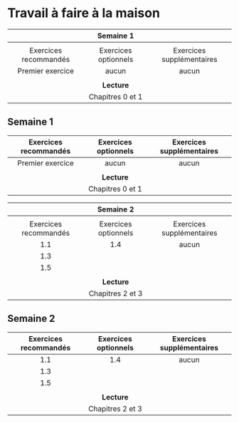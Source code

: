 # Travail à faire à la maison

|                        | **Semaine 1**          |                        |
|:----------------------:|:----------------------:|:----------------------:|
|                        |                        |                        |
| Exercices recommandés | Exercices optionnels | Exercices supplémentaires |
| Premier exercice      | aucun                | aucun                     |
|                       |                      |                           |
|                       | **Lecture**          |                           |
|                       | Chapitres 0 et 1     |

## Semaine 1
| Exercices recommandés | Exercices optionnels | Exercices supplémentaires |
|:----------------------:|:----------------------:|:----------------------:|
| Premier exercice      | aucun                | aucun                     |
|                       |                      |                           |
|                       | **Lecture**          |                           |
|                       | Chapitres 0 et 1     |


|                        | **Semaine 2**          |                        |
|:----------------------:|:----------------------:|:----------------------:|
|                        |                        |                        |
| Exercices recommandés | Exercices optionnels | Exercices supplémentaires |
| 1.1      | 1.4                | aucun                     |
| 1.3      |                 |                      |
| 1.5      |                 |                      |
|                       |                      |                           |
|                       | **Lecture**          |                           |
|                       | Chapitres 2 et 3     |

## Semaine 2
| Exercices recommandés | Exercices optionnels | Exercices supplémentaires |
|:----------------------:|:----------------------:|:----------------------:|
| 1.1      | 1.4                | aucun                     |
| 1.3      |                 |                      |
| 1.5      |                 |                      |
|                       |                      |                           |
|                       | **Lecture**          |                           |
|                       | Chapitres 2 et 3     |
